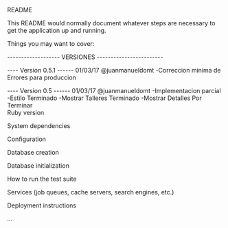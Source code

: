 README

This README would normally document whatever steps are necessary to get the application up and running.

Things you may want to cover:

------------------- VERSIONES ------------------------

---- Version 0.5.1 ------
01/03/17    @juanmanueldomt
-Correccion minima de Errores para produccion

---- Version 0.5   ------
01/03/17    @juanmanueldomt
-Implementacion parcial
-Estilo Terminado
-Mostrar Talleres Terminado
-Mostrar Detalles Por Terminar  
Ruby version

System dependencies

Configuration

Database creation

Database initialization

How to run the test suite

Services (job queues, cache servers, search engines, etc.)

Deployment instructions

...

